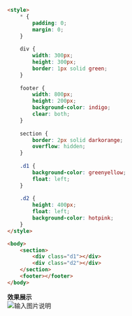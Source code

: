 ```html
<style>
    * {
        padding: 0;
        margin: 0;
    }
    
    div {
        width: 300px;
        height: 300px;
        border: 1px solid green;
    }
    
    footer {
        width: 800px;
        height: 200px;
        background-color: indigo;
        clear: both;
    }
    
    section {
        border: 2px solid darkorange;
        overflow: hidden;
    }
    
    .d1 {
        background-color: greenyellow;
        float: left;
    }
    
    .d2 {
        height: 400px;
        float: left;
        background-color: hotpink;
    }
</style>

<body>
    <section>
        <div class="d1"></div>
        <div class="d2"></div>
    </section>
    <footer></footer>
</body>
```
**效果展示**  
![输入图片说明](https://images.gitee.com/uploads/images/2021/0911/111653_3e4876ed_8254421.png "float.png")